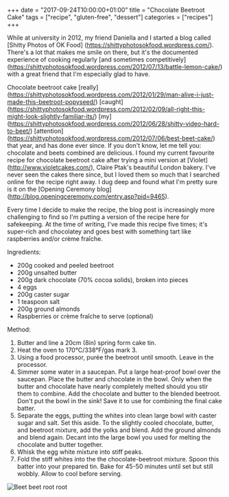 +++
date = "2017-09-24T10:00:00+01:00"
title = "Chocolate Beetroot Cake"
tags = ["recipe", "gluten-free", "dessert"]
categories = ["recipes"]
+++

While at university in 2012, my friend Daniella and I started a blog called [Shitty Photos of OK Food] (https://shittyphotosokfood.wordpress.com/). There's a lot that makes me smile on there, but it's the documented experience of cooking regularly [and sometimes competitively] (https://shittyphotosokfood.wordpress.com/2012/07/13/battle-lemon-cake/) with a great friend that I'm especially glad to have.

Chocolate beetroot cake [really] (https://shittyphotosokfood.wordpress.com/2012/01/29/man-alive-i-just-made-this-beetroot-popyseed/) [caught] (https://shittyphotosokfood.wordpress.com/2012/02/09/all-right-this-might-look-slightly-familiar-its/)  [my] (https://shittyphotosokfood.wordpress.com/2012/06/28/shitty-video-hard-to-beet/) [attention] (https://shittyphotosokfood.wordpress.com/2012/07/06/best-beet-cake/) that year, and has done ever since. If you don't know, let me tell you: chocolate and beets combined are delicious. I found my current favourite recipe for chocolate beetroot cake after trying a mini version at [Violet] (http://www.violetcakes.com/), Claire Ptak's beautiful London bakery. I've never seen the cakes there since, but I loved them so much that I searched online for the recipe right away. I dug deep and found what I'm pretty sure is it on the [Opening Ceremony blog] (http://blog.openingceremony.com/entry.asp?pid=9465).

Every time I decide to make the recipe, the blog post is increasingly more challenging to find so I'm putting a version of the recipe here for safekeeping. At the time of writing, I've made this recipe five times; it's super-rich and chocolatey and goes best with something tart like raspberries and/or crème fraîche.

Ingredients:

* 200g cooked and peeled beetroot
* 200g unsalted butter
* 200g dark chocolate (70% cocoa solids), broken into pieces
* 4 eggs
* 200g caster sugar
* 1 teaspoon salt
* 200g ground almonds
* Raspberries or crème fraîche to serve (optional)

Method:

1. Butter and line a 20cm (8in) spring form cake tin.
2. Heat the oven to 170°C/338°F/gas mark 3.
3. Using a food processor, purée the beetroot until smooth. Leave in the processor.
4. Simmer some water in a saucepan. Put a large heat-proof bowl over the saucepan. Place the butter and chocolate in the bowl. Only when the butter and chocolate have nearly completely melted should you stir them to combine. Add the chocolate and butter to the blended beetroot. Don't put the bowl in the sink! Save it to use for combining the final cake batter.
5. Separate the eggs, putting the whites into clean large bowl with caster sugar and salt. Set this aside. To the slightly cooled chocolate, butter, and beetroot mixture, add the yolks and blend. Add the ground almonds and blend again. Decant into the large bowl you used for melting the chocolate and butter together.
6. Whisk the egg white mixture into stiff peaks.
7. Fold the stiff whites into the the chocolate-beetroot mixture. Spoon this batter into your prepared tin. Bake for 45-50 minutes until set but still wobbly. Allow to cool before serving.

![Beet beet root root](/images/choc-beet.jpg)
